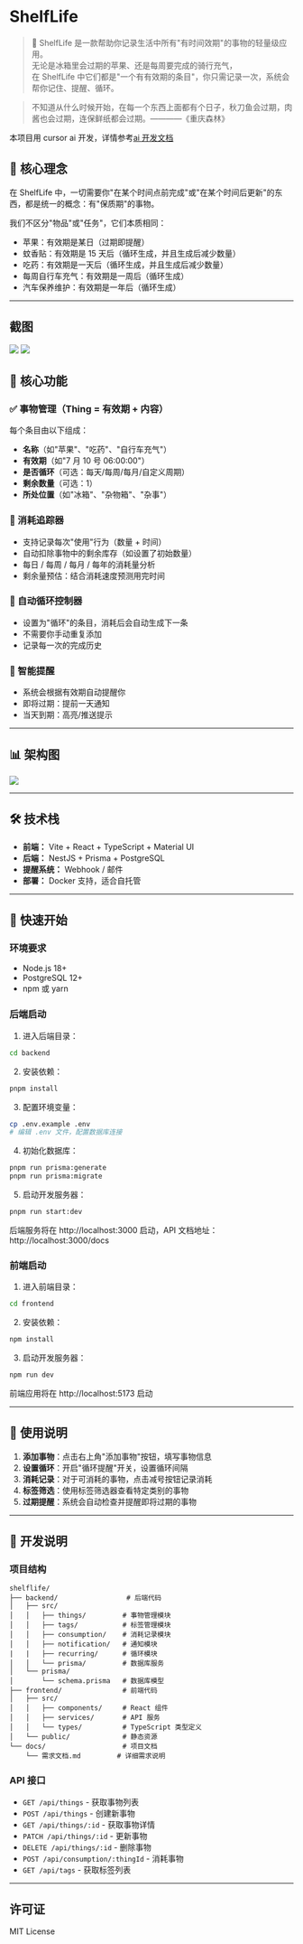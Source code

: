 # ShelfLife

> 🧠 ShelfLife 是一款帮助你记录生活中所有"有时间效期"的事物的轻量级应用。<br>无论是冰箱里会过期的苹果、还是每周要完成的骑行充气，<br>在 ShelfLife 中它们都是"一个有有效期的条目"，你只需记录一次，系统会帮你记住、提醒、循环。

> 不知道从什么时候开始，在每一个东西上面都有个日子，秋刀鱼会过期，肉酱也会过期，连保鲜纸都会过期。————《重庆森林》

本项目用 cursor ai 开发，详情参考[ai 开发文档](./docs/ai-dev.md)

## 🌱 核心理念

在 ShelfLife 中，一切需要你"在某个时间点前完成"或"在某个时间后更新"的东西，都是统一的概念：有"保质期"的事物。

我们不区分"物品"或"任务"，它们本质相同：

- 苹果：有效期是某日（过期即提醒）
- 蚊香贴：有效期是 15 天后（循环生成，并且生成后减少数量）
- 吃药：有效期是一天后（循环生成，并且生成后减少数量）
- 每周自行车充气：有效期是一周后（循环生成）
- 汽车保养维护：有效期是一年后（循环生成）

---

## 截图

![](./images/screenshot-1.png)
![](./images/screenshot-2.png)

## 🧩 核心功能

### ✅ 事物管理（Thing = 有效期 + 内容）

每个条目由以下组成：

- **名称**（如"苹果"、"吃药"、"自行车充气"）
- **有效期**（如"7 月 10 号 06:00:00"）
- **是否循环**（可选：每天/每周/每月/自定义周期）
- **剩余数量**（可选：1）
- **所处位置**（如"冰箱"、"杂物箱"、"杂事"）

### 🧂 消耗追踪器

- 支持记录每次"使用"行为（数量 + 时间）
- 自动扣除事物中的剩余库存（如设置了初始数量）
- 每日 / 每周 / 每月 / 每年的消耗量分析
- 剩余量预估：结合消耗速度预测用完时间

### 🔁 自动循环控制器

- 设置为"循环"的条目，消耗后会自动生成下一条
- 不需要你手动重复添加
- 记录每一次的完成历史

### 🔔 智能提醒

- 系统会根据有效期自动提醒你
- 即将过期：提前一天通知
- 当天到期：高亮/推送提示

---

## 📊 架构图

![](./images/arch.png)

---

## 🛠 技术栈

- **前端：** Vite + React + TypeScript + Material UI
- **后端：** NestJS + Prisma + PostgreSQL
- **提醒系统：** Webhook / 邮件
- **部署：** Docker 支持，适合自托管

---

## 🚀 快速开始

### 环境要求

- Node.js 18+
- PostgreSQL 12+
- npm 或 yarn

### 后端启动

1. 进入后端目录：

```bash
cd backend
```

2. 安装依赖：

```bash
pnpm install
```

3. 配置环境变量：

```bash
cp .env.example .env
# 编辑 .env 文件，配置数据库连接
```

4. 初始化数据库：

```bash
pnpm run prisma:generate
pnpm run prisma:migrate
```

5. 启动开发服务器：

```bash
pnpm run start:dev
```

后端服务将在 http://localhost:3000 启动，API 文档地址：http://localhost:3000/docs

### 前端启动

1. 进入前端目录：

```bash
cd frontend
```

2. 安装依赖：

```bash
npm install
```

3. 启动开发服务器：

```bash
npm run dev
```

前端应用将在 http://localhost:5173 启动

---

## 📝 使用说明

1. **添加事物**：点击右上角"添加事物"按钮，填写事物信息
2. **设置循环**：开启"循环提醒"开关，设置循环间隔
3. **消耗记录**：对于可消耗的事物，点击减号按钮记录消耗
4. **标签筛选**：使用标签筛选器查看特定类别的事物
5. **过期提醒**：系统会自动检查并提醒即将过期的事物

---

## 🔧 开发说明

### 项目结构

```
shelflife/
├── backend/                 # 后端代码
│   ├── src/
│   │   ├── things/         # 事物管理模块
│   │   ├── tags/           # 标签管理模块
│   │   ├── consumption/    # 消耗记录模块
│   │   ├── notification/   # 通知模块
|   |   ├── recurring/      # 循环模块
│   │   └── prisma/         # 数据库服务
│   └── prisma/
│       └── schema.prisma   # 数据库模型
├── frontend/               # 前端代码
│   ├── src/
│   │   ├── components/     # React 组件
│   │   ├── services/       # API 服务
│   │   └── types/          # TypeScript 类型定义
│   └── public/             # 静态资源
└── docs/                   # 项目文档
    └── 需求文档.md         # 详细需求说明
```

### API 接口

- `GET /api/things` - 获取事物列表
- `POST /api/things` - 创建新事物
- `GET /api/things/:id` - 获取事物详情
- `PATCH /api/things/:id` - 更新事物
- `DELETE /api/things/:id` - 删除事物
- `POST /api/consumption/:thingId` - 消耗事物
- `GET /api/tags` - 获取标签列表

---

## 许可证

MIT License
